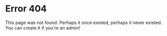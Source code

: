 # Error 404
This page was not found. Perhaps it once existed, perhaps it never existed.
You can create it if you're an admin!